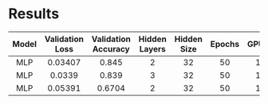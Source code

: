 # Results

| Model | Validation Loss | Validation Accuracy | Hidden Layers | Hidden Size | Epochs | GPUs | Process Graph | Data Offset |                              wandb                              |
|:-----:|:---------------:|:-------------------:|:-------------:|:-----------:|:------:|:----:|:-------------:|:-----------:|:---------------------------------------------------------------:|
|  MLP  |     0.03407     |        0.845        |       2       |     32      |   50   |  1   |       -       |      1      | [Link](https://wandb.ai/eriknikulski/carQUEST-ML/runs/keb7dita) |
|  MLP  |     0.0339      |        0.839        |       3       |     32      |   50   |  1   |       -       |      1      | [Link](https://wandb.ai/eriknikulski/carQUEST-ML/runs/yhdyz8mg) |
|  MLP  |     0.05391     |       0.6704        |       2       |     32      |   50   |  1   |       -       |      2      | [Link](https://wandb.ai/eriknikulski/carQUEST-ML/runs/c6j0tsrm) |


